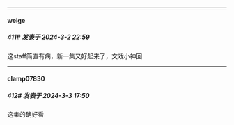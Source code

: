 ﻿
*****

####  weige  
##### 411#       发表于 2024-3-2 22:59

这staff简直有病，新一集又好起来了，文戏小神回


*****

####  clamp07830  
##### 412#       发表于 2024-3-3 17:50

这集的确好看

